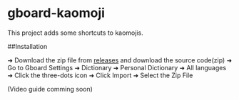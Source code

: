 # gboard-kaomoji

This project adds some shortcuts to kaomojis.

##Installation

➜ Download the zip file from [releases](github.com/prango71/gboard-kaomoji/releases) and download the source code(zip)
➜ Go to Gboard Settings
➜ Dictionary
➜ Personal Dictionary
➜ All languages
➜ Click the three-dots icon
➜ Click Import
➜ Select the Zip File 

(Video guide comming soon)


